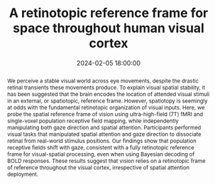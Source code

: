 ---
layout: post
title: "A retinotopic reference frame for space throughout human visual cortex"
date:   2024-02-05 18:00:00
journal: bioRxiv
preprint: True
authors: [Martin Szinte, Gilles de Hollander, Marco Aqil, Ines Verissimo, Serge Dumoulin, Tomas Knapen]
abstract: "We perceive a stable visual world across eye movements, despite the drastic retinal transients these movements produce. To explain visual spatial stability, it has been suggested that the brain encodes the location of attended visual stimuli in an external, or spatiotopic, reference frame. However, spatiotopy is seemingly at odds with the fundamental retinotopic organization of visual inputs. Here, we probe the spatial reference frame of vision using ultra-high-field (7T) fMRI and single-voxel population receptive field mapping, while independently manipulating both gaze direction and spatial attention. Participants performed visual tasks that manipulated spatial attention and gaze direction to dissociate retinal from real-world stimulus positions. Our findings show that population receptive fields shift with gaze, consistent with a fully retinotopic reference frame for visual-spatial processing, even when using Bayesian decoding of BOLD responses. These results suggest that vision relies on a retinotopic frame of reference throughout the visual cortex, irrespective of spatial attention deployment."
ref: 2024.02.05.578862
doi: 10.1101/2024.02.05.578862
publisher: Cold Spring Harbor Laboratory
---
